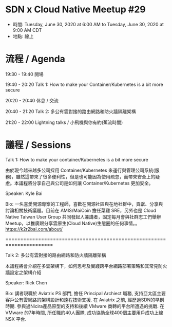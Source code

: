 # SDN x Cloud Native Meetup #29
- 時間: Tuesday, June 30, 2020 at 6:00 AM to Tuesday, June 30, 2020 at 9:00 AM CDT
- 地點: 線上

# 流程 / Agenda

19:30 - 19:40 開場

19:40 - 20:20 Talk 1: How to make your Container/Kubernetes is a bit more secure

20:20 - 20:40 休息 / 交流

20:40 - 21:20 Talk 2: 多公有雲對接的路由網路和防火牆隔離架構

21:20 - 22:00 Lightning talks / 小飛機與你有約(蕉流時間)

# 議程 / Sessions

Talk 1: How to make your container/Kubernetes is a bit more secure

由於現今越來越多公司採用 Container/Kubernetes 來運行與管理公司系統(服務)，雖然這帶來了很多便利性，但是也可能因為使用疏忽，而帶來安全上的疑慮。本議程將分享自己與公司是如何讓 Container/Kubernetes 更加安全。

Speaker: Kyle Bai

Bio: 一名喜愛開源專案的工程師，喜歡在開源社區與在地社群中，貢獻、分享與討論相關技術議題。目前在 AMIS/MaiCoin 擔任菜雞 SRE，另外也是 Cloud Native Taiwan User Group 共同發起人兼講者，固定每月會與社群志工們舉辦 Meetup，以推廣跟分享雲原生(Cloud Native)生態圈的任何事情。。https://k2r2bai.com/about/

======================================================================

Talk 2: 多公有雲對接的路由網路和防火牆隔離架構

本議程將會介紹在多雲架構下，如何思考及實踐跨平台網路部署策略和其常見防火牆設定之架構介紹

Speaker: Rick Chen

Bio: 講者現職於 Aviatrix PS 部門, 擔任 Principal Archiect 職務, 支持亞太區主要客戶公有雲網路的架構設計和遠程技術支援. 在 Aviatrix 之前, 經歷過SDN的早創時期. 參與過Nicira產品原型的支持和後續 VMware 商轉的平台所遭遇的挑戰. 在 VMware 的7年時間, 所任職的40人團隊, 成功協助全球400個主要用戶成功上線 NSX 平台.
